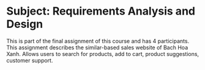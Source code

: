 # Subject: Requirements Analysis and Design

This is part of the final assignment of this course and has 4 participants. This assignment describes the similar-based sales website of Bach Hoa Xanh. Allows users to search for products, add to cart, product suggestions, customer support.
